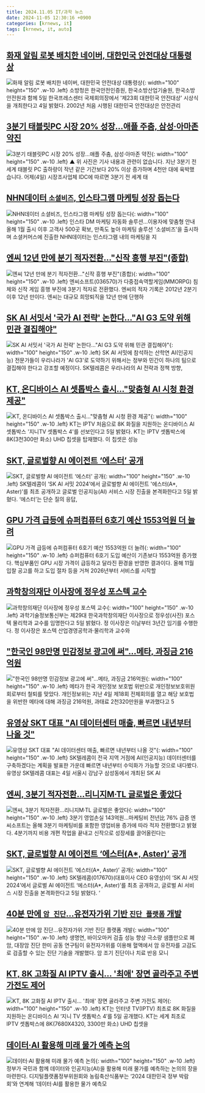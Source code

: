 ```yaml
---
title: 2024.11.05 IT/과학 뉴스
date: 2024-11-05 12:30:16 +0900
categories: [krnews, it]
tags: [krnews, it, auto]
---
```

## [화재 알림 로봇 배치한 네이버, 대한민국 안전대상 대통령상](https://n.news.naver.com/mnews/article/421/0007885793)

![화재 알림 로봇 배치한 네이버, 대한민국 안전대상 대통령상](https://mimgnews.pstatic.net/image/origin/421/2024/11/04/7885793.jpg?type=nf220_150){: width="100" height="150" .w-10 .left}
소방청은 한국안전인증원, 한국소방산업기술원, 한국소방안전원과 함께 5일 한국프레스센터 국제회의장에서 '제23회 대한민국 안전대상' 시상식을 개최한다고 4일 밝혔다. 2002년 처음 시행된 대한민국 안전대상은 안전관리

## [3분기 태블릿PC 시장 20% 성장…애플 주춤, 삼성·아마존 약진](https://n.news.naver.com/mnews/article/055/0001203327)

![3분기 태블릿PC 시장 20% 성장…애플 주춤, 삼성·아마존 약진](https://mimgnews.pstatic.net/image/origin/055/2024/11/05/1203327.jpg?type=nf220_150){: width="100" height="150" .w-10 .left}
▲ 위 사진은 기사 내용과 관련이 없습니다. 지난 3분기 전 세계 태블릿 PC 출하량이 작년 같은 기간보다 20% 이상 증가하며 4천만 대에 육박했습니다. 어제(4일) 시장조사업체 IDC에 따르면 3분기 전 세계 태

## [NHN데이터 `소셜비즈`, 인스타그램 마케팅 성장 돕는다](https://n.news.naver.com/mnews/article/029/0002913225)

![NHN데이터 `소셜비즈`, 인스타그램 마케팅 성장 돕는다](https://mimgnews.pstatic.net/image/origin/029/2024/11/04/2913225.jpg?type=nf220_150){: width="100" height="150" .w-10 .left}
인스타 DM 마케팅 자동화 솔루션...이용자에 맞춤형 안내 올해 1월 출시 이후 고객사 500곳 확보, 만족도 높아 마케팅 솔루션 '소셜비즈'을 출시하며 소셜커머스에 진출한 NHN데이터는 인스타그램 내의 마케팅을 지

## [엔씨 12년 만에 분기 적자전환…"신작 흥행 부진"(종합)](https://n.news.naver.com/mnews/article/421/0007886687)

![엔씨 12년 만에 분기 적자전환…"신작 흥행 부진"(종합)](https://mimgnews.pstatic.net/image/origin/421/2024/11/04/7886687.jpg?type=nf220_150){: width="100" height="150" .w-10 .left}
엔씨소프트(036570)가 다중접속역할게임(MMORPG) 침체와 신작 게임 흥행 부진에 3분기 적자로 전환했다. 엔씨의 적자 기록은 2012년 2분기 이후 12년 만이다. 엔씨는 대규모 희망퇴직을 12년 만에 단행하

## [SK AI 서밋서 '국가 AI 전략' 논한다…"AI G3 도약 위해 민관 결집해야"](https://n.news.naver.com/mnews/article/003/0012884087)

![SK AI 서밋서 '국가 AI 전략' 논한다…"AI G3 도약 위해 민관 결집해야"](https://mimgnews.pstatic.net/image/origin/003/2024/11/05/12884087.jpg?type=nf220_150){: width="100" height="150" .w-10 .left}
SK AI 서밋에 참석하는 산학연 AI(인공지능) 전문가들이 우리나라가 'AI G3'로 도약하기 위해서는 정부와 민간이 하나의 팀으로 결집해야 한다고 강조할 예정이다. SK텔레콤은 우리나라의 AI 전략과 정책 방향,

## [KT, 온디바이스 AI 셋톱박스 출시..."맞춤형 AI 시청 환경 제공"](https://n.news.naver.com/mnews/article/092/0002351128)

![KT, 온디바이스 AI 셋톱박스 출시..."맞춤형 AI 시청 환경 제공"](https://mimgnews.pstatic.net/image/origin/092/2024/11/05/2351128.jpg?type=nf220_150){: width="100" height="150" .w-10 .left}
KT는 IPTV 처음으로 8K 화질을 지원하는 온디바이스 AI 셋톱박스 '지니TV 셋톱박스 4'를 선보인다고 5일 밝혔다. KT는 IPTV 셋톱박스에 8K(3천300만 화소) UHD 칩셋을 탑재했다. 이 칩셋은 성능

## [SKT, 글로벌향 AI 에이전트 ‘에스터’ 공개](https://n.news.naver.com/mnews/article/014/0005263214)

![SKT, 글로벌향 AI 에이전트 ‘에스터’ 공개](https://mimgnews.pstatic.net/image/origin/014/2024/11/05/5263214.jpg?type=nf220_150){: width="100" height="150" .w-10 .left}
SK텔레콤이 ‘SK AI 서밋 2024’에서 글로벌향 AI 에이전트 '에스터(A*, Aster)'를 최초 공개하고 글로벌 인공지능(AI) 서비스 시장 진출을 본격화한다고 5일 밝혔다. ‘에스터’는 단순 질의 응답,

## [GPU 가격 급등에 슈퍼컴퓨터 6호기 예산 1553억원 더 늘려](https://n.news.naver.com/mnews/article/031/0000882212)

![GPU 가격 급등에 슈퍼컴퓨터 6호기 예산 1553억원 더 늘려](https://mimgnews.pstatic.net/image/origin/031/2024/11/05/882212.jpg?type=nf220_150){: width="100" height="150" .w-10 .left}
슈퍼컴퓨터 6호기 도입 예산이 기존보다 1553억원 증가했다. 핵심부품인 GPU 시장 가격이 급등하고 달라진 환경을 반영한 결과이다. 올해 11월 입찰 공고를 하고 도입 절차 등을 거쳐 2026년부터 서비스를 시작할

## [과학창의재단 이사장에 정우성 포스텍 교수](https://n.news.naver.com/mnews/article/011/0004411175)

![과학창의재단 이사장에 정우성 포스텍 교수](https://mimgnews.pstatic.net/image/origin/011/2024/11/05/4411175.jpg?type=nf220_150){: width="100" height="150" .w-10 .left}
과학기술정보통신부는 제29대 한국과학창의재단 이사장으로 정우성(사진) 포스텍 물리학과 교수를 임명한다고 5일 밝혔다. 정 이사장은 이날부터 3년간 임기를 수행한다. 정 이사장은 포스텍 산업경영공학과·물리학과 교수와

## ["한국인 98만명 민감정보 광고에 써"…메타, 과징금 216억원](https://n.news.naver.com/mnews/article/092/0002351173)

!["한국인 98만명 민감정보 광고에 써"…메타, 과징금 216억원](https://mimgnews.pstatic.net/image/origin/092/2024/11/05/2351173.jpg?type=nf220_150){: width="100" height="150" .w-10 .left}
메타가 한국 개인정보 보호법 위반으로 개인정보보호위원회로부터 철퇴를 맞았다. 개인정보위는 지난 4일 제18회 전체회의를 열고 해당 보호법을 위반한 메타에 대해 과징금 216억원, 과태료 2천320만원을 부과했다고 5

## [유영상 SKT 대표 "AI 데이터센터 매출, 빠르면 내년부터 나올 것"](https://n.news.naver.com/mnews/article/003/0012883599)

![유영상 SKT 대표 "AI 데이터센터 매출, 빠르면 내년부터 나올 것"](https://mimgnews.pstatic.net/image/origin/003/2024/11/04/12883599.jpg?type=nf220_150){: width="100" height="150" .w-10 .left}
SK텔레콤이 전국 지역 거점에 AI(인공지능) 데이터센터를 구축하겠다는 계획을 발표한 가운데 빠르면 내년부터 수익화가 가능할 것으로 내다봤다. 유영상 SK텔레콤 대표는 4일 서울시 강남구 삼성동에서 개최된 SK AI

## [엔씨, 3분기 적자전환…리니지M·TL 글로벌은 좋았다](https://n.news.naver.com/mnews/article/029/0002913351)

![엔씨, 3분기 적자전환…리니지M·TL 글로벌은 좋았다](https://mimgnews.pstatic.net/image/origin/029/2024/11/04/2913351.jpg?type=nf220_150){: width="100" height="150" .w-10 .left}
3분기 영업손실 143억원...마케팅비 전년比 76% 급증 엔씨소프트는 올해 3분기 마케팅비를 포함한 영업비용 증가에 따라 적자 전환했다고 밝혔다. 4분기까지 비용 개편 작업을 끝내고 신작으로 성장세를 끌어올린다는

## [SKT, 글로벌향 AI 에이전트 ‘에스터(A*, Aster)’ 공개](https://n.news.naver.com/mnews/article/018/0005877525)

![SKT, 글로벌향 AI 에이전트 ‘에스터(A*, Aster)’ 공개](https://mimgnews.pstatic.net/image/origin/018/2024/11/05/5877525.jpg?type=nf220_150){: width="100" height="150" .w-10 .left}
SK텔레콤(017670)(대표이사 CEO 유영상)이 ‘SK AI 서밋 2024’에서 글로벌 AI 에이전트 ‘에스터(A*, Aster)’를 최초 공개하고, 글로벌 AI 서비스 시장 진출을 본격화한다고 5일 밝혔다. ‘

## [40분 만에 `암 진단`…유전자가위 기반 `진단 플랫폼` 개발](https://n.news.naver.com/mnews/article/029/0002913563)

![40분 만에 `암 진단`…유전자가위 기반 `진단 플랫폼` 개발](https://mimgnews.pstatic.net/image/origin/029/2024/11/05/2913563.jpg?type=nf220_150){: width="100" height="150" .w-10 .left}
생명연, 바이오마커 검출 성능 향상 극소량 샘플만으로 폐암, 대장암 진단 한미 공동 연구팀이 유전자가위를 이용해 혈액에서 암 유전자를 고감도로 검출할 수 있는 진단 기술을 개발했다. 암 조기 진단이나 치료 반응 모니

## [KT, 8K 고화질 AI IPTV 출시… '최애' 장면 골라주고 주변 가전도 제어](https://n.news.naver.com/mnews/article/366/0001029586)

![KT, 8K 고화질 AI IPTV 출시… '최애' 장면 골라주고 주변 가전도 제어](https://mimgnews.pstatic.net/image/origin/366/2024/11/05/1029586.jpg?type=nf220_150){: width="100" height="150" .w-10 .left}
KT는 인터넷 TV(IPTV) 최초로 8K 화질을 지원하는 온디바이스 AI ‘지니 TV 셋톱박스 4′를 5일 공개했다. KT는 세계 최초로 IPTV 셋톱박스에 8K(7680X4320, 3300만 화소) UHD 칩셋을

## [데이터·AI 활용해 미래 물가 예측 논의](https://n.news.naver.com/mnews/article/018/0005877575)

![데이터·AI 활용해 미래 물가 예측 논의](https://mimgnews.pstatic.net/image/origin/018/2024/11/05/5877575.jpg?type=nf220_150){: width="100" height="150" .w-10 .left}
정부가 국민과 함께 데이터와 인공지능(AI)을 활용해 미래 물가를 예측하는 논의의 장을 마련한다. 디지털플랫폼정부위원회와 농림축산식품부는 ‘2024 대한민국 정부 박람회’와 연계해 ‘데이터·AI를 활용한 물가 예측모

